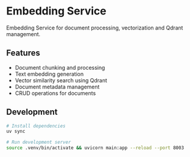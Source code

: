 # Embedding Service

Embedding Service for document processing, vectorization and Qdrant management.

## Features

- Document chunking and processing
- Text embedding generation
- Vector similarity search using Qdrant
- Document metadata management
- CRUD operations for documents

## Development

```bash
# Install dependencies
uv sync

# Run development server
source .venv/bin/activate && uvicorn main:app --reload --port 8003
```
